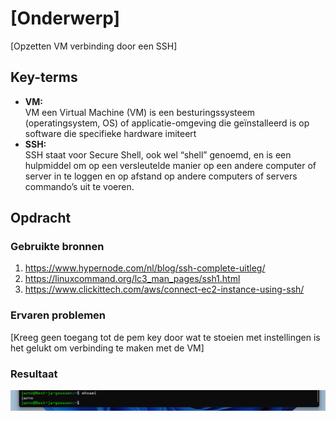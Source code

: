 # [Onderwerp]
[Opzetten VM verbinding door een SSH]

## Key-terms
* __VM:__  
VM een Virtual Machine (VM) is een besturingssysteem (operatingsystem, OS) of applicatie-omgeving die geïnstalleerd is op software die specifieke hardware imiteert
* __SSH:__   
SSH staat voor Secure Shell, ook wel “shell” genoemd, en is een hulpmiddel om op een versleutelde manier op een andere computer of server in te loggen en op afstand op andere computers of servers commando’s uit te voeren. 

## Opdracht
### Gebruikte bronnen
1. https://www.hypernode.com/nl/blog/ssh-complete-uitleg/
2. https://linuxcommand.org/lc3_man_pages/ssh1.html
3. https://www.clickittech.com/aws/connect-ec2-instance-using-ssh/

### Ervaren problemen
[Kreeg geen toegang tot de pem key door wat te stoeien  met instellingen is het gelukt om verbinding te maken met de VM]

### Resultaat
![Inloggen](../00_includes/inloggen.png) 
